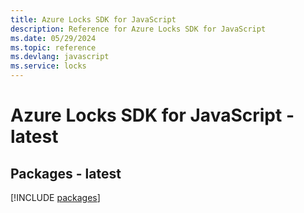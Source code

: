 ```yaml
---
title: Azure Locks SDK for JavaScript
description: Reference for Azure Locks SDK for JavaScript
ms.date: 05/29/2024
ms.topic: reference
ms.devlang: javascript
ms.service: locks
---
```

# Azure Locks SDK for JavaScript - latest
## Packages - latest
[!INCLUDE [packages](locks-index.md)]
